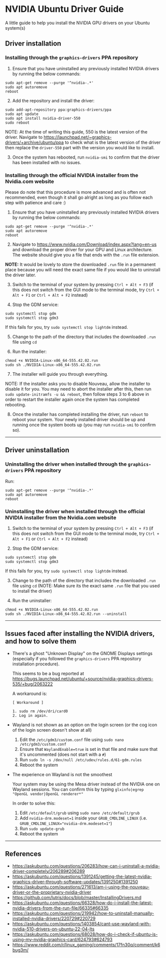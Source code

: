 # NVIDIA Ubuntu Driver Guide
A little guide to help you install the NVIDIA GPU drivers on your Ubuntu system(s)

## Driver installation

### Installing through the `graphics-drivers` PPA repository
1. Ensure that you have uninstalled any previously installed NVIDIA drivers by running the below commands:
```
sudo apt-get remove --purge '^nvidia-.*'
sudo apt autoremove
reboot
```

2. Add the repository and install the driver:
```
sudo add-apt-repository ppa:graphics-drivers/ppa
sudo apt update 
sudo apt install nvidia-driver-550
sudo reboot
```

NOTE: At the time of writing this guide, 550 is the latest version of the driver. Navigate to https://launchpad.net/~graphics-drivers/+archive/ubuntu/ppa to check what is the latest version of the driver then replace the `driver-550` part with the version you would like to install.

3. Once the system has rebooted, run `nvidia-smi` to confirm that the driver has been installed with no issues.

### Installing through the official NVIDIA installer from the Nvidia.com website
Please do note that this procedure is more advanced and is often not recommended, even though it shall go alright as long as you follow each step with patience and care :)

1. Ensure that you have uninstalled any previously installed NVIDIA drivers by running the below commands:
```
sudo apt-get remove --purge '^nvidia-.*'
sudo apt autoremove
reboot
```

2. Navigate to https://www.nvidia.com/Download/index.aspx?lang=en-us and download the proper driver for your GPU and Linux architecture. The website should give you a file that ends with the `.run` file extension.

**NOTE:** It would be lovely to store the downloaded `.run` file in a permanent place because you will need the exact same file if you would like to uninstall the driver later.

3. Switch to the terminal of your system by pressing `Ctrl + Alt + F3` (if this does not switch from the GUI mode to the terminal mode, try `Ctrl + Alt + F1` or `Ctrl + Alt + F2` instead)

4. Stop the GDM service:
```
sudo systemctl stop gdm
sudo systemctl stop gdm3
```
If this fails for you, try `sudo systemctl stop lightdm` instead.

5. Change to the path of the directory that includes the downloaded `.run` file using `cd`

6. Run the installer:
```
chmod +x NVIDIA-Linux-x86_64-555.42.02.run
sudo sh ./NVIDIA-Linux-x86_64-555.42.02.run
```

7. The installer will guide you through everything.
   
NOTE: If the installer asks you to disable Nouveau, allow the installer to disable it for you. You may need to abort the installer after this, then run `sudo update-initramfs -u && reboot`, then follow steps 3 to 6 above in order to restart the installer again once the system has completed rebooting.

8. Once the installer has completed installing the driver, run `reboot` to reboot your system. Your newly installed driver should be up and running once the system boots up (you may run `nvidia-smi` to confirm so).

-----

## Driver uninstallation

### Uninstalling the driver when installed through the `graphics-drivers` PPA repository
Run:
```
sudo apt-get remove --purge '^nvidia-.*'
sudo apt autoremove
reboot
```

### Uninstalling the driver when installed through the official NVIDIA installer from the Nvidia.com website
1. Switch to the terminal of your system by pressing `Ctrl + Alt + F3` (if this does not switch from the GUI mode to the terminal mode, try `Ctrl + Alt + F1` or `Ctrl + Alt + F2` instead)

2. Stop the GDM service:
```
sudo systemctl stop gdm
sudo systemctl stop gdm3
```
If this fails for you, try `sudo systemctl stop lightdm` instead.

3. Change to the path of the directory that includes the downloaded `.run` file using `cd` (NOTE: Make sure its the exact same `.run` file that you used to install the driver)

4. Run the uninstaller:
```
chmod +x NVIDIA-Linux-x86_64-555.42.02.run
sudo sh ./NVIDIA-Linux-x86_64-555.42.02.run --uninstall
```

-----

## Issues faced after installing the NVIDIA drivers, and how to solve them

- There's a ghost "Unknown Display" on the GNOME Displays settings (especially if you followed the `graphics-drivers` PPA repository installation procedure).
  
  This seems to be a bug reported at https://bugs.launchpad.net/ubuntu/+source/nvidia-graphics-drivers-535/+bug/2063222

  A workaround is:
  ```
  [ Workaround ]
  
  1. sudo rm /dev/dri/card0
  2. Log in again.
  ```

- Wayland is not shown as an option on the login screen (or the cog icon of the login screen doesn't show at all)

  1. Edit the `/etc/gdm3/custom.conf` file using `sudo nano /etc/gdm3/custom.conf`
  2. Ensure that `WaylandEnable=true` is set in that file and make sure that it's uncommented (does not start with a `#`)
  3. Run `sudo ln -s /dev/null /etc/udev/rules.d/61-gdm.rules`
  4. Reboot the system

- The experience on Wayland is not the smoothest

  Your system may be using the Mesa driver instead of the NVIDIA one on Wayland sessions. You can confirm this by typing `glxinfo|egrep "OpenGL vendor|OpenGL renderer*"`

  In order to solve this:
  
  1. Edit `/etc/default/grub` using `sudo nano /etc/default/grub`
  2. Add `nvidia-drm.modeset=1` inside your `GRUB_CMDLINE_LINUX` (i.e. `GRUB_CMDLINE_LINUX="nvidia-drm.modeset=1"`)
  3. Run `sudo update-grub`
  4. Reboot the system
 
-----

## References
- https://askubuntu.com/questions/206283/how-can-i-uninstall-a-nvidia-driver-completely/206289#206289
- https://askubuntu.com/questions/1391245/getting-the-latest-nvidia-graphics-driver-through-software-updates/1391250#1391250
- https://askubuntu.com/questions/271613/am-i-using-the-nouveau-driver-or-the-proprietary-nvidia-driver
- https://github.com/lutris/docs/blob/master/InstallingDrivers.md
- https://askubuntu.com/questions/66328/how-do-i-install-the-latest-nvidia-drivers-from-the-run-file/66335#66335
- https://askubuntu.com/questions/219942/how-to-uninstall-manually-installed-nvidia-drivers/220729#220729
- https://askubuntu.com/questions/1403854/cant-use-wayland-with-nvidia-510-drivers-on-ubuntu-22-04-lts
- https://askubuntu.com/questions/68028/how-do-i-check-if-ubuntu-is-using-my-nvidia-graphics-card/624793#624793
- https://www.reddit.com/r/linux_gaming/comments/17fn30q/comment/k6bug3m/
